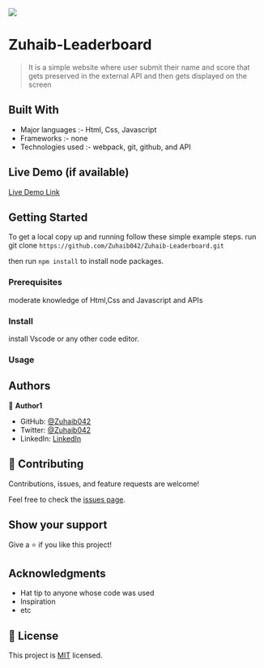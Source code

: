 ![](https://img.shields.io/badge/Microverse-blueviolet)

# Zuhaib-Leaderboard

> It is a simple website where user submit their name and score that gets preserved in the external API and then gets displayed on the screen

## Built With

- Major languages :-
  Html, Css, Javascript
- Frameworks :-
  none
- Technologies used :-
  webpack, git, github, and API

## Live Demo (if available)

[Live Demo Link](https://livedemo.com)

## Getting Started

To get a local copy up and running follow these simple example steps.
run git clone
`https://github.com/Zuhaib042/Zuhaib-Leaderboard.git`

then run `npm install` to install node packages.

### Prerequisites

moderate knowledge of Html,Css and Javascript and APIs

### Install

install Vscode or any other code editor.

### Usage

## Authors

👤 **Author1**

- GitHub: [@Zuhaib042](https://github.com/Zuhaib042)
- Twitter: [@Zuhaib042](https://twitter.com/Zuhaib042)
- LinkedIn: [LinkedIn](https://linkedin.com/in/linkedinhandle)

## 🤝 Contributing

Contributions, issues, and feature requests are welcome!

Feel free to check the [issues page](../../issues/).

## Show your support

Give a ⭐️ if you like this project!

## Acknowledgments

- Hat tip to anyone whose code was used
- Inspiration
- etc

## 📝 License

This project is [MIT](./LICENSE) licensed.
